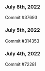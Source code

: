 ### July 8th, 2022

Commit #37693

### July 5th, 2022

Commit #314353


### July 4th, 2022

Commit #72281
